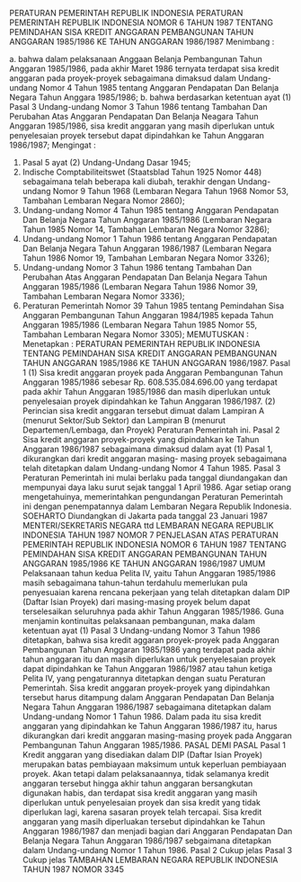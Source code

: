  PERATURAN PEMERINTAH REPUBLIK INDONESIA PERATURAN PEMERINTAH REPUBLIK INDONESIA NOMOR 6 TAHUN 1987 TENTANG PEMINDAHAN SISA KREDIT ANGGARAN PEMBANGUNAN TAHUN ANGGARAN 1985/1986 KE TAHUN ANGGARAN 1986/1987
Menimbang :

a. bahwa dalam pelaksanaan Anggaan Belanja Pembangunan Tahun Anggaran 1985/1986, pada akhir Maret 1986 ternyata terdapat sisa kredit anggaran pada proyek-proyek sebagaimana dimaksud dalam Undang- undang Nomor 4 Tahun 1985 tentang Anggaran Pendapatan Dan Belanja Negara Tahun Anggara 1985/1986;
b. bahwa berdasarkan ketentuan ayat (1) Pasal 3 Undang-undang Nomor 3 Tahun 1986 tentang Tambahan Dan Perubahan Atas Anggaran Pendapatan Dan Belanja Neagara Tahun Anggaran 1985/1986, sisa kredit anggaran yang masih diperlukan untuk penyelesaian proyek tersebut dapat dipindahkan ke Tahun Anggaran 1986/1987;
Mengingat :

1. Pasal 5 ayat (2) Undang-Undang Dasar 1945;
2. Indische Comptabiliteitswet (Staatsblad Tahun 1925 Nomor 448) sebagaimana telah beberapa kali diubah, terakhir dengan Undang-undang Nomor 9 Tahun 1968 (Lembaran Negara Tahun 1968 Nomor 53, Tambahan Lembaran Negara Nomor 2860);
3. Undang-undang Nomor 4 Tahun 1985 tentang Anggaran Pendapatan Dan Belanja Negara Tahun Anggaran 1985/1986 (Lembaran Negara Tahun 1985 Nomor 14, Tambahan Lembaran Negara Nomor 3286);
4. Undang-undang Nomor 1 Tahun 1986 tentang Anggaran Pendapatan Dan Belanja Negara Tahun Anggaran 1986/1987 (Lembaran Negara Tahun 1986 Nomor 19, Tambahan Lembaran Negara Nomor 3326);
5. Undang-undang Nomor 3 Tahun 1986 tentang Tambahan Dan Perubahan Atas Anggaran Pendapatan Dan Belanja Negara Tahun Anggaran 1985/1986 (Lembaran Negara Tahun 1986 Nomor 39, Tambahan Lembaran Negara Nomor 3336);
6. Peraturan Pemerintah Nomor 39 Tahun 1985 tentang Pemindahan Sisa Anggaran Pembangunan Tahun Anggaran 1984/1985 kepada Tahun Anggaran 1985/1986 (Lembaran Negara Tahun 1985 Nomor 55, Tambahan Lembaran Negara Nomor 3305);
MEMUTUSKAN :
 Menetapkan : PERATURAN PEMERINTAH REPUBLIK INDONESIA TENTANG PEMINDAHAN SISA KREDIT ANGGARAN PEMBANGUNAN TAHUN ANGGARAN 1985/1986 KE TAHUN ANGGARAN 1986/1987.
Pasal 1
(1) Sisa kredit anggaran proyek pada Anggaran Pembangunan Tahun Anggaran 1985/1986 sebesar Rp. 608.535.084.696.00 yang terdapat pada akhir Tahun Anggaran 1985/1986 dan masih diperlukan untuk penyelesaian proyek dipindahkan ke Tahun Anggaran 1986/1987.
(2) Perincian sisa kredit anggaran tersebut dimuat dalam Lampiran A (menurut Sektor/Sub Sektor) dan Lampiran B (menurut Departemen/Lembaga, dan Proyek) Peraturan Pemerintah ini.
Pasal 2
Sisa kredit anggaran proyek-proyek yang dipindahkan ke Tahun Anggaran 1986/1987 sebagaimana dimaksud dalam ayat (1) Pasal 1, dikurangkan dari kredit anggaran masing- masing proyek sebagaimana telah ditetapkan dalam Undang-undang Nomor 4 Tahun 1985.
Pasal 3
Peraturan Pemerintah ini mulai berlaku pada tanggal diundangakan dan mempunyai daya laku surut sejak tanggal 1 April 1986. Agar setiap orang mengetahuinya, memerintahkan pengundangan Peraturan Pemerintah ini dengan penempatannya dalam Lembaran Negara Republik Indonesia. SOEHARTO Diundangkan di Jakarta pada tanggal 23 Januari 1987 MENTERI/SEKRETARIS NEGARA ttd LEMBARAN NEGARA REPUBLIK INDONESIA TAHUN 1987 NOMOR 7 PENJELASAN ATAS PERATURAN PEMERINTAH REPUBLIK INDONESIA NOMOR 6 TAHUN 1987 TENTANG PEMINDAHAN SISA KREDIT ANGGARAN PEMBANGUNAN TAHUN ANGGARAN 1985/1986 KE TAHUN ANGGARAN 1986/1987 UMUM Pelaksanaan tahun kedua Pelita IV, yaitu Tahun Anggaran 1985/1986 masih sebagaimana tahun-tahun terdahulu memerlukan pula penyesuaian karena rencana pekerjaan yang telah ditetapkan dalam DIP (Daftar Isian Proyek) dari masing-masing proyek belum dapat terselesaikan seluruhnya pada akhir Tahun Anggaran 1985/1986. Guna menjamin kontinuitas pelaksanaan pembangunan, maka dalam ketentuan ayat (1) Pasal 3 Undang-undang Nomor 3 Tahun 1986 ditetapkan, bahwa sisa kredit aggaran proyek-proyek pada Anggaran Pembangunan Tahun Anggaran 1985/1986 yang terdapat pada akhir tahun anggaran itu dan masih diperlukan untuk penyelesaian proyek dapat dipindahkan ke Tahun Anggaran 1986/1987 atau tahun ketiga Pelita IV, yang pengaturannya ditetapkan dengan suatu Peraturan Pemerintah. Sisa kredit anggaran proyek-proyek yang dipindahkan tersebut harus ditampung dalam Anggaran Pendapatan Dan Belanja Negara Tahun Anggaran 1986/1987 sebagaimana ditetapkan dalam Undang-undang Nomor 1 Tahun 1986. Dalam pada itu sisa kredit anggaran yang dipindahkan ke Tahun Anggaran 1986/1987 itu, harus dikurangkan dari kredit anggaran masing-masing proyek pada Anggaran Pembangunan Tahun Anggaran 1985/1986. PASAL DEMI PASAL Pasal 1 Kredit anggaran yang disediakan dalam DIP (Daftar Isian Proyek) merupakan batas pembiayaan maksimum untuk keperluan pembiayaan proyek. Akan tetapi dalam pelaksanaannya, tidak selamanya kredit anggaran tersebut hingga akhir tahun anggaran bersangkutan digunakan habis, dan terdapat sisa kredit anggaran yang masih diperlukan untuk penyelesaian proyek dan sisa kredit yang tidak diperlukan lagi, karena sasaran proyek telah tercapai. Sisa kredit anggaran yang masih diperluakan tersebut dipindahkan ke Tahun Anggaran 1986/1987 dan menjadi bagian dari Anggaran Pendapatan Dan Belanja Negara Tahun Anggaran 1986/1987 sebgaimana ditetapkan dalam Undang-undang Nomor 1 Tahun 1986. Pasal 2 Cukup jelas Pasal 3 Cukup jelas TAMBAHAN LEMBARAN NEGARA REPUBLIK INDONESIA TAHUN 1987 NOMOR 3345